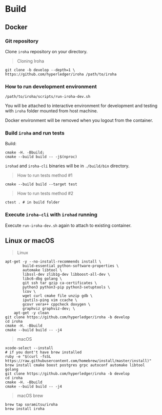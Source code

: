 # Build

## Docker 

### Git repository

Clone `iroha` repository on your directory.

> Cloning Iroha

``` shell
git clone -b develop --depth=1 \
https://github.com/hyperledger/iroha /path/to/iroha
```

### How to run development environment

``` shell
/path/to/iroha/scripts/run-iroha-dev.sh
```

You will be attached to interactive environment for development and testing with `iroha` folder mounted from host machine.

Docker environment will be removed when you logout from the container.

### Build `iroha` and run tests

Build:
``` shell
cmake -H. -Bbuild; 
cmake --build build -- -j$(nproc)
```

`irohad` and `iroha-cli` binaries will be in `./build/bin` directory.

> How to run tests method #1

``` shell
cmake --build build --target test
```

> How to run tests method #2

``` shell
ctest . # in build folder 
```

### Execute `iroha-cli` with `irohad` running

Execute `run-iroha-dev.sh` again to attach to existing container.

## Linux or macOS

> Linux

``` shell
apt-get -y --no-install-recommends install \
        build-essential python-software-properties \
        automake libtool \
        libssl-dev zlib1g-dev libboost-all-dev \
        libc6-dbg golang \
        git ssh tar gzip ca-certificates \
        python3 python3-pip python3-setuptools \
        lcov \
        wget curl cmake file unzip gdb \
        iputils-ping vim ccache \
        gcovr vera++ cppcheck doxygen \
        graphviz graphviz-dev; \
    apt-get -y clean
git clone https://github.com/hyperledger/iroha -b develop
cd iroha
cmake -H. -Bbuild
cmake --build build -- -j4
```

> macOS

``` shell
xcode-select --install
# if you dont't have brew installed
ruby -e "$(curl -fsSL https://raw.githubusercontent.com/homebrew/install/master/install)"
brew install cmake boost postgres grpc autoconf automake libtool golang
git clone https://github.com/hyperledger/iroha -b develop
cd iroha
cmake -H. -Bbuild
cmake --build build -- -j4
```
> macOS brew

``` shell
brew tap soramitsu/iroha
brew install iroha
```

